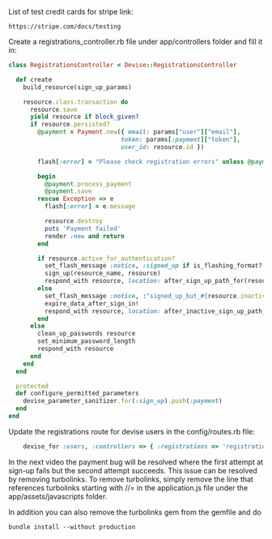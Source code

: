 List of test credit cards for stripe link:

    https://stripe.com/docs/testing

Create a registrations_controller.rb file under app/controllers folder and fill it in:
```ruby
class RegistrationsController < Devise::RegistrationsController

  def create
    build_resource(sign_up_params)

    resource.class.transaction do
      resource.save
      yield resource if block_given?
      if resource.persisted?
        @payment = Payment.new({ email: params["user"]["email"],
                               token: params[:payment]["token"],
                               user_id: resource.id })

        flash[:error] = "Please check registration errors" unless @payment.valid?

        begin
          @payment.process_payment
          @payment.save
        rescue Exception => e
          flash[:error] = e.message

          resource.destroy
          puts 'Payment failed'
          render :new and return
        end

        if resource.active_for_authentication?
          set_flash_message :notice, :signed_up if is_flashing_format?
          sign_up(resource_name, resource)
          respond_with resource, location: after_sign_up_path_for(resource)
        else
          set_flash_message :notice, :"signed_up_but_#{resource.inactive_message}" if is_flashing_format?
          expire_data_after_sign_in!
          respond_with resource, location: after_inactive_sign_up_path_for(resource)
        end
      else
        clean_up_passwords resource
        set_minimum_password_length
        respond_with resource
      end
    end
  end

  protected
  def configure_permitted_parameters
    devise_parameter_sanitizer.for(:sign_up).push(:payment)
  end
end
```
Update the registrations route for devise users in the config/routes.rb file:
```ruby
    devise_for :users, :controllers => { :registrations => 'registrations' }
```
In the next video the payment bug will be resolved where the first attempt at sign-up fails but the second attempt succeeds. This issue can be resolved by removing turbolinks. To remove turbolinks, simply remove the line that references turbolinks starting with //= in the application.js file under the app/assets/javascripts folder. 

In addition you can also remove the turbolinks gem from the gemfile and do 

    bundle install --without production

